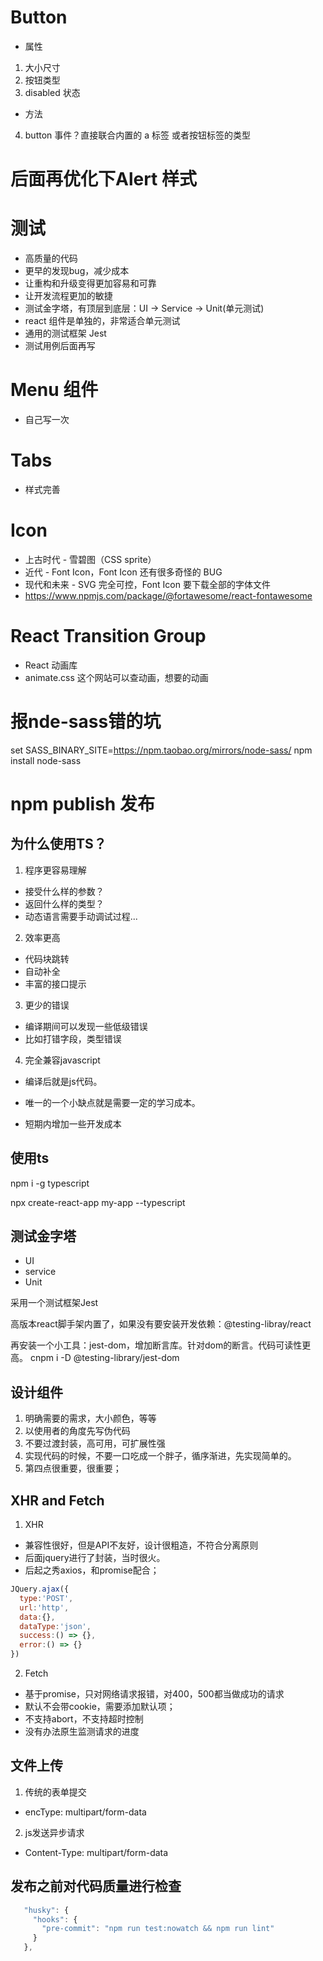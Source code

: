 # Button
- 属性
1. 大小尺寸
2. 按钮类型
3. disabled 状态
- 方法
4. button 事件？直接联合内置的 a 标签 或者按钮标签的类型

# 后面再优化下Alert 样式

# 测试
- 高质量的代码
- 更早的发现bug，减少成本
- 让重构和升级变得更加容易和可靠
- 让开发流程更加的敏捷
- 测试金字塔，有顶层到底层：UI -> Service -> Unit(单元测试)
- react 组件是单独的，非常适合单元测试
- 通用的测试框架 Jest
- 测试用例后面再写

# Menu 组件
- 自己写一次

# Tabs
- 样式完善

# Icon 
- 上古时代 - 雪碧图（CSS sprite）
- 近代 - Font Icon，Font Icon 还有很多奇怪的 BUG 
- 现代和未来 - SVG 完全可控，Font Icon 要下载全部的字体文件
- https://www.npmjs.com/package/@fortawesome/react-fontawesome

# React Transition Group
- React 动画库
- animate.css 这个网站可以查动画，想要的动画

# 报nde-sass错的坑
set SASS_BINARY_SITE=https://npm.taobao.org/mirrors/node-sass/
npm install node-sass

# npm publish 发布

## 为什么使用TS？
1. 程序更容易理解
- 接受什么样的参数？
- 返回什么样的类型？
- 动态语言需要手动调试过程...
2. 效率更高
- 代码块跳转
- 自动补全
- 丰富的接口提示
3. 更少的错误
- 编译期间可以发现一些低级错误
- 比如打错字段，类型错误
4. 完全兼容javascript
- 编译后就是js代码。

- 唯一的一个小缺点就是需要一定的学习成本。
- 短期内增加一些开发成本

## 使用ts
npm i -g typescript

npx create-react-app my-app --typescript

## 测试金字塔
- UI
- service
- Unit

采用一个测试框架Jest

高版本react脚手架内置了，如果没有要安装开发依赖：@testing-libray/react

再安装一个小工具：jest-dom，增加断言库。针对dom的断言。代码可读性更高。
cnpm i -D @testing-library/jest-dom

## 设计组件
1. 明确需要的需求，大小颜色，等等
2. 以使用者的角度先写伪代码
3. 不要过渡封装，高可用，可扩展性强
4. 实现代码的时候，不要一口吃成一个胖子，循序渐进，先实现简单的。
5. 第四点很重要，很重要；

## XHR and Fetch
1. XHR
- 兼容性很好，但是API不友好，设计很粗造，不符合分离原则
- 后面jquery进行了封装，当时很火。
- 后起之秀axios，和promise配合；
```js
JQuery.ajax({
  type:'POST',
  url:'http',
  data:{},
  dataType:'json',
  success:() => {},
  error:() => {}
})
```

2. Fetch
- 基于promise，只对网络请求报错，对400，500都当做成功的请求
- 默认不会带cookie，需要添加默认项；
- 不支持abort，不支持超时控制
- 没有办法原生监测请求的进度

## 文件上传
1. 传统的表单提交
- encType: multipart/form-data
2. js发送异步请求
- Content-Type: multipart/form-data

## 发布之前对代码质量进行检查
```js
   "husky": {
     "hooks": {
       "pre-commit": "npm run test:nowatch && npm run lint"
     }
   },
```









